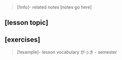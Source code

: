 
> [!info]- related notes
> [notes go here]

## [lesson topic]




## [exercises]


> [!example]- lesson vocabulary
> がっき - semester





